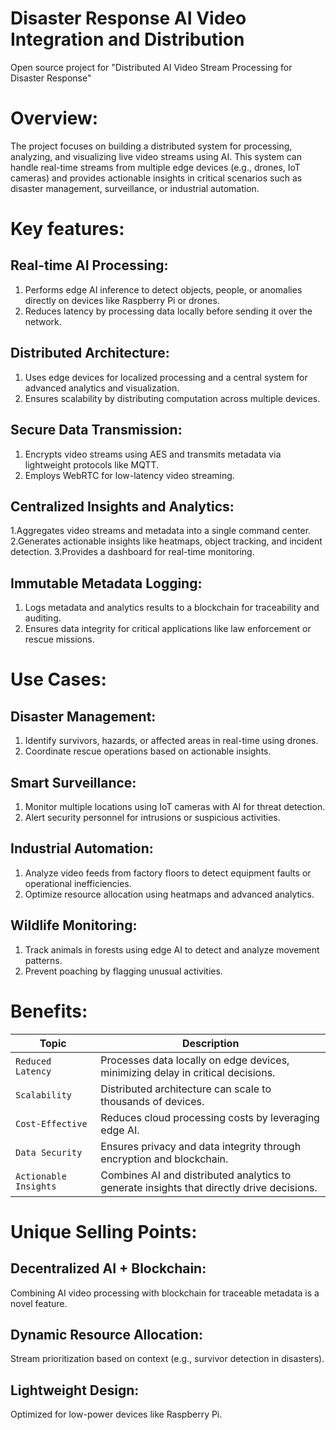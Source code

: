 # Disaster Response AI Video Integration and Distribution

Open source project for "Distributed AI Video Stream Processing for Disaster Response"

# Overview:

The project focuses on building a distributed system for processing, analyzing, and visualizing live video streams using AI. This system can handle real-time streams from multiple edge devices (e.g., drones, IoT cameras) and provides actionable insights in critical scenarios such as disaster management, surveillance, or industrial automation.

# Key features:

## Real-time AI Processing:

1. Performs edge AI inference to detect objects, people, or anomalies directly on devices like Raspberry Pi or drones.
2. Reduces latency by processing data locally before sending it over the network.

## Distributed Architecture:

1. Uses edge devices for localized processing and a central system for advanced analytics and visualization.
2. Ensures scalability by distributing computation across multiple devices.

## Secure Data Transmission:

1. Encrypts video streams using AES and transmits metadata via lightweight protocols like MQTT.
2. Employs WebRTC for low-latency video streaming.

## Centralized Insights and Analytics:

1.Aggregates video streams and metadata into a single command center.
2.Generates actionable insights like heatmaps, object tracking, and incident detection.
3.Provides a dashboard for real-time monitoring.

## Immutable Metadata Logging:

1. Logs metadata and analytics results to a blockchain for traceability and auditing.
2. Ensures data integrity for critical applications like law enforcement or rescue missions.

# Use Cases:

## Disaster Management:

1. Identify survivors, hazards, or affected areas in real-time using drones.
2. Coordinate rescue operations based on actionable insights.

## Smart Surveillance:

1. Monitor multiple locations using IoT cameras with AI for threat detection.
2. Alert security personnel for intrusions or suspicious activities.

## Industrial Automation:

1. Analyze video feeds from factory floors to detect equipment faults or operational inefficiencies.
2. Optimize resource allocation using heatmaps and advanced analytics.

## Wildlife Monitoring:

1. Track animals in forests using edge AI to detect and analyze movement patterns.
2. Prevent poaching by flagging unusual activities.

# Benefits:

| Topic             | Description |
| ------------------ | ------------ |
| `Reduced Latency` | Processes data locally on edge devices, minimizing delay in critical decisions. |
| `Scalability`      | Distributed architecture can scale to thousands of devices. |
| `Cost-Effective`   | Reduces cloud processing costs by leveraging edge AI. |
| `Data Security`    | Ensures privacy and data integrity through encryption and blockchain. |
| `Actionable Insights` | Combines AI and distributed analytics to generate insights that directly drive decisions. |

# Unique Selling Points:

## Decentralized AI + Blockchain:

Combining AI video processing with blockchain for traceable metadata is a novel feature.

## Dynamic Resource Allocation:

Stream prioritization based on context (e.g., survivor detection in disasters).

## Lightweight Design:

Optimized for low-power devices like Raspberry Pi.